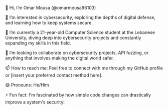 👋 Hi, I’m Omar Mousa (@omarmousa96103)

👀 I’m interested in cybersecurity, exploring the depths of digital defense, and learning how to keep systems secure.

🌱 I’m currently a 21-year-old Computer Science student at the Lebanese University, diving deep into cybersecurity projects and constantly expanding my skills in this field.

💞️ I’m looking to collaborate on cybersecurity projects, API fuzzing, or anything that involves making the digital world safer.

📫 How to reach me: Feel free to connect with me through my GitHub profile or [insert your preferred contact method here].

😄 Pronouns: He/Him

⚡ Fun fact: I'm fascinated by how simple code changes can drastically improve a system's security!

